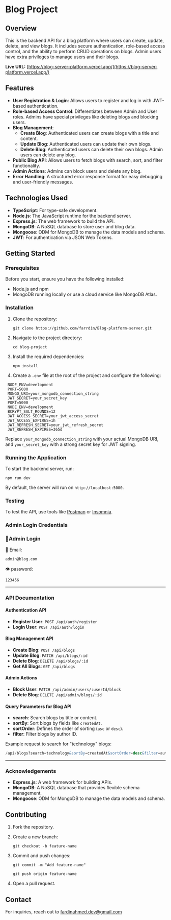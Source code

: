 # Blog Project

## Overview

This is the backend API for a blog platform where users can create, update, delete, and view blogs. It includes secure authentication, role-based access control, and the ability to perform CRUD operations on blogs. Admin users have extra privileges to manage users and their blogs.

**Live URL:** [https://blog-server-platform.vercel.app/](https://blog-server-platform.vercel.app/)

## Features

- **User Registration & Login**: Allows users to register and log in with JWT-based authentication.
- **Role-based Access Control**: Differentiates between Admin and User roles. Admins have special privileges like deleting blogs and blocking users.
- **Blog Management**:
  - **Create Blog**: Authenticated users can create blogs with a title and content.
  - **Update Blog**: Authenticated users can update their own blogs.
  - **Delete Blog**: Authenticated users can delete their own blogs. Admin users can delete any blog.
- **Public Blog API**: Allows users to fetch blogs with search, sort, and filter functionality.
- **Admin Actions**: Admins can block users and delete any blog.
- **Error Handling**: A structured error response format for easy debugging and user-friendly messages.

## Technologies Used

- **TypeScript**: For type-safe development.
- **Node.js**: The JavaScript runtime for the backend server.
- **Express.js**: The web framework to build the API.
- **MongoDB**: A NoSQL database to store user and blog data.
- **Mongoose**: ODM for MongoDB to manage the data models and schema.
- **JWT**: For authentication via JSON Web Tokens.

## Getting Started

### Prerequisites

Before you start, ensure you have the following installed:

- Node.js and npm
- MongoDB running locally or use a cloud service like MongoDB Atlas.

### Installation

1. Clone the repository:

   ```
   git clone https://github.com/farrdin/Blog-platform-server.git
   ```

2. Navigate to the project directory:

   ```
   cd blog-project
   ```

3. Install the required dependencies:

   ```
   npm install
   ```

4. Create a `.env` file at the root of the project and configure the following:

```env
 NODE_ENV=development
 PORT=5000
 MONGO_URI=your_mongodb_connection_string
 JWT_SECRET=your_secret_key
 PORT=5000
 NODE_ENV=development
 BCRYPT_SALT_ROUNDS=12
 JWT_ACCESS_SECRET=your_jwt_access_secret
 JWT_ACCESS_EXPIRES=1h
 JWT_REFRESH_SECRET=your_jwt_refresh_secret
 JWT_REFRESH_EXPIRES=365d
```

Replace `your_mongodb_connection_string` with your actual MongoDB URI, and `your_secret_key` with a strong secret key for JWT signing.

### Running the Application

To start the backend server, run:

```
npm run dev
```

By default, the server will run on `http://localhost:5000`.

### Testing

To test the API, use tools like [Postman](https://www.postman.com/) or [Insomnia](https://insomnia.rest/).

### Admin Login Credentials

### 🥇Admin Login

📩 Email:

```
admin@blog.com
```

👁️ password:

```
123456
```

<hr>

### API Documentation

#### Authentication API

- **Register User**: `POST /api/auth/register`
- **Login User**: `POST /api/auth/login`

#### Blog Management API

- **Create Blog**: `POST /api/blogs`
- **Update Blog**: `PATCH /api/blogs/:id`
- **Delete Blog**: `DELETE /api/blogs/:id`
- **Get All Blogs**: `GET /api/blogs`

#### Admin Actions

- **Block User**: `PATCH /api/admin/users/:userId/block`
- **Delete Blog**: `DELETE /api/admin/blogs/:id`

#### Query Parameters for Blog API

- **search**: Search blogs by title or content.
- **sortBy**: Sort blogs by fields like `createdAt`.
- **sortOrder**: Defines the order of sorting (`asc` or `desc`).
- **filter**: Filter blogs by author ID.

Example request to search for "technology" blogs:

```sql
/api/blogs?search=technology&sortBy=createdAt&sortOrder=desc&filter=authorId
```

---

### Acknowledgements

- **Express.js**: A web framework for building APIs.
- **MongoDB**: A NoSQL database that provides flexible schema management.
- **Mongoose**: ODM for MongoDB to manage the data models and schema.

## Contributing

1. Fork the repository.
2. Create a new branch:

   ```
   git checkout -b feature-name
   ```

3. Commit and push changes:
   ```
   git commit -m "Add feature-name"
   ```
   ```
   git push origin feature-name
   ```
4. Open a pull request.

## Contact

For inquiries, reach out to fardinahmed.dev@gmail.com
